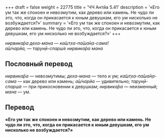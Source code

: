 +++
draft = false
weight = 22775
title = 'ЧЧ Антйа 5.41'
description = '«Его ум так же спокоен и невозмутим, как дерево или камень. Не чудо ли это, что, когда он прикасается к юным девушкам, его ум нисколько не возбуждается?»'
summary = '«Его ум так же спокоен и невозмутим, как дерево или камень. Не чудо ли это, что, когда он прикасается к юным девушкам, его ум нисколько не возбуждается?»'
+++

_нирвика̄ра деха-мана — ка̄шт̣ха-па̄ша̄н̣а-сама!  
а̄ш́чарйа, — тарун̣ӣ-спарш́е нирвика̄ра мана_

## Пословный перевод

_нирвика̄ра_ — невозмутимы; _деха_\-_мана_ — тело и ум; _ка̄шт̣ха_\-_па̄ша̄н̣а_\-_сама_ — как дерево или камень; _а̄ш́чарйа_ — удивительно; _тарун̣ӣ_\-_спарш́е_ — при прикосновении к девушкам; _нирвика̄ра_ — неизменный; _мана_ — ум.

## Перевод

**«Его ум так же спокоен и невозмутим, как дерево или камень. Не чудо ли это, что, когда он прикасается к юным девушкам, его ум нисколько не возбуждается?»**
